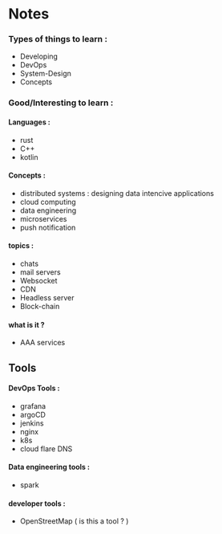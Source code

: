 # Notes

### Types of things to learn : 

* Developing 
* DevOps
* System-Design
* Concepts

### Good/Interesting to learn : 

#### Languages :
* rust
* C++
* kotlin

#### Concepts :
* distributed systems : designing data intencive applications
* cloud computing 
* data engineering 
* microservices 
* push notification

#### topics :
* chats
* mail servers
* Websocket
* CDN
* Headless server
* Block-chain

#### what is it ? 
* AAA services

## Tools 

#### DevOps Tools :
* grafana 
* argoCD
* jenkins
* nginx
* k8s
* cloud flare DNS

#### Data engineering tools :
* spark 

#### developer tools :
* OpenStreetMap ( is this a tool ? ) 
